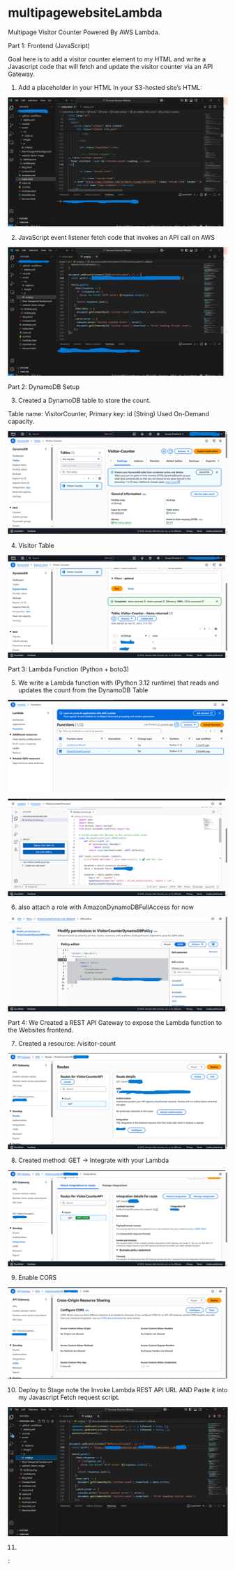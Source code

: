 # multipagewebsiteLambda


Multipage Visitor Counter Powered By AWS Lambda.


Part 1: Frontend (JavaScript)

Goal here is to add a visitor counter element to my HTML and write a Javascript code that will fetch and update the visitor counter via an API Gateway.

1. Add a placeholder in your HTML
In your S3-hosted site’s HTML:

![alt text](<Bilder/Screenshot (269).png>)

2. JavaScript event listener fetch code that invokes an API call on AWS

![alt text](<Bilder/Screenshot (270).png>)

Part 2: DynamoDB Setup

3. Created a DynamoDB table to store the count.

Table name: VisitorCounter, Primary key: id (String)
Used On-Demand capacity. 

![alt text](<Bilder/Screenshot (271).png>)

4. Visitor Table 

![alt text](<Bilder/Screenshot (274).png>)


Part 3: Lambda Function (Python + boto3)

5. We write a Lambda function with (Python 3.12 runtime) that reads and updates the count from the DynamoDB Table 

![alt text](<Bilder/Screenshot (289).png>)

![alt text](<Bilder/Screenshot (290).png>)

6. also attach a role with AmazonDynamoDBFullAccess for now

![alt text](<Bilder/Screenshot (291).png>)


Part 4: We Created a REST API Gateway to expose the Lambda function to the Websites frontend.

7. Created a resource: /visitor-count

![alt text](<Bilder/Screenshot (292).png>)

8. Created method: GET → Integrate with your Lambda

![alt text](<Bilder/Screenshot (294).png>)

9. Enable CORS

![alt text](<Bilder/Screenshot (295).png>)

10. Deploy to Stage note the Invoke Lambda REST API URL AND Paste it into my Javascript Fetch request script.

![alt text](<Bilder/Screenshot (296).png>)

11. 






:



